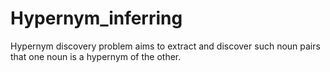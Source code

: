 # Hypernym_inferring

Hypernym discovery problem aims to extract and discover such noun pairs that one noun is a hypernym of the other.


